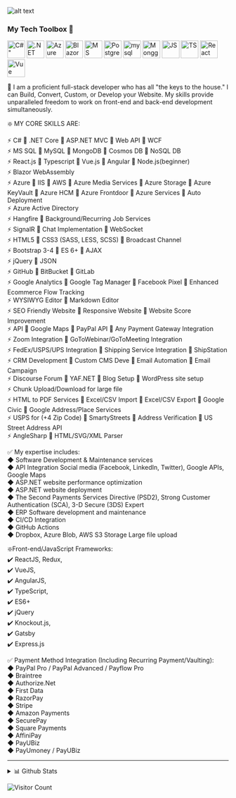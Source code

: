 
![alt text](https://github.com/patel-rohit/patel-rohit/blob/main/cover.jpg)

### My Tech Toolbox 🧰

<p align="left">
<img src="https://patel-rohit.github.io/static/tech/csharp.svg" alt=C#" width="40" height="40"/> 
<img src="https://patel-rohit.github.io/static/tech/net-core.svg" alt=".NET Core" height="40"/> 
<img src="https://patel-rohit.github.io/static/tech/azure.svg" alt="Azure" width="40" height="40"/>
<img src="https://patel-rohit.github.io/static/tech/blazor.svg" alt="Blazor" height="40"/> 
<img src="https://patel-rohit.github.io/static/tech/sql-server-v1.png" alt="MS SQL" width="40" height="40"/> 
<img src="https://patel-rohit.github.io/static/tech/postgresql.svg" alt="Postgre SQL" width="40" height="40"/> 
<img src="https://patel-rohit.github.io/static/tech/my-sql.png" alt="mysql" width="40" height="40"/>
<img src="https://patel-rohit.github.io/static/tech/mongodb-icon.svg" alt="Monggo DB" width="40" height="40"/>
<img src="https://patel-rohit.github.io/static/tech/js.svg" alt="JS" width="40" height="40"/>
<img src="https://patel-rohit.github.io/static/tech/ts.svg" alt="TS" width="40" height="40"/>
<img src="https://patel-rohit.github.io/static/tech/react.png" alt="React" width="40" height="40"/>
<img src="https://patel-rohit.github.io/static/tech/vue.svg" alt="Vue" width="40" height="40"/>
</p>

 
🔸 I am a proficient full-stack developer who has all "the keys to the house." I can Build, Convert, Custom, or Develop your Website. My skills provide unparalleled freedom to work on front-end and back-end development simultaneously.

❇️ MY CORE SKILLS ARE: 

⚡ C# 🔸 .NET Core 🔸 ASP.NET MVC 🔸 Web API 🔸 WCF <br/>
⚡ MS SQL 🔸 MySQL 🔸 MongoDB 🔸 Cosmos DB 🔸 NoSQL DB<br/>
⚡ React.js 🔸 Typescript 🔸 Vue.js 🔸 Angular 🔸 Node.js(beginner)<br/>
⚡ Blazor WebAssembly<br/>
⚡ Azure 🔸 IIS 🔸 AWS 🔸 Azure Media Services 🔸 Azure Storage 🔸 Azure KeyVault 🔸 Azure HCM 🔸 Azure Frontdoor 🔸 Azure Services 🔸 Auto Deployment<br/>
⚡ Azure Active Directory<br/>
⚡ Hangfire 🔸 Background/Recurring Job Services <br/>
⚡ SignalR 🔸 Chat Implementation 🔸 WebSocket<br/>
⚡ HTML5 🔸 CSS3 (SASS, LESS, SCSS) 🔸 Broadcast Channel  <br/>
⚡ Bootstrap 3-4 🔸 ES 6+ 🔸 AJAX<br/>
⚡ jQuery 🔸 JSON  <br/>
⚡ GitHub 🔸 BitBucket 🔸 GitLab<br/>
⚡ Google Analytics 🔸 Google Tag Manager 🔸 Facebook Pixel 🔸 Enhanced Ecommerce Flow Tracking<br/>
⚡ WYSIWYG Editor 🔸 Markdown Editor<br/>
⚡ SEO Friendly Website 🔸 Responsive Website 🔸 Website Score Improvement<br/>
⚡ API 🔸 Google Maps 🔸 PayPal API 🔸 Any Payment Gateway Integration<br/>
⚡ Zoom Integration 🔸 GoToWebinar/GoToMeeting Integration<br/>
⚡ FedEx/USPS/UPS Integration 🔸 Shipping Service Integration 🔸 ShipStation<br/>
⚡ CRM Development 🔸 Custom CMS Deve 🔸 Email Automation 🔸 Email Campaign<br/>
⚡ Discourse Forum 🔸 YAF.NET 🔸 Blog Setup 🔸 WordPress site setup<br/>
⚡ Chunk Upload/Download for large file<br/>
⚡ HTML to PDF Services 🔸 Excel/CSV Import 🔸 Excel/CSV Export 🔸 Google Civic 🔸 Google Address/Place Services  <br/>
⚡ USPS for (+4 Zip Code) 🔸 SmartyStreets 🔸  Address Verification  🔸 US Street Address API<br/>
⚡ AngleSharp 🔸 HTML/SVG/XML Parser <br/>

✅ My expertise includes:<br/>
◆ Software Development & Maintenance services<br/>
◆ API Integration Social media (Facebook, LinkedIn, Twitter), Google APIs, Google Maps<br/>
◆ ASP.NET website performance optimization<br/>
◆ ASP.NET website deployment<br/>
◆ The Second Payments Services Directive (PSD2), Strong Customer Authentication (SCA), 3-D Secure (3DS) Expert<br/>
◆ ERP Software development and maintenance<br/>
◆ CI/CD Integration<br/>
◆ GitHub Actions<br/>
◆ Dropbox, Azure Blob, AWS S3 Storage Large file upload<br/>

❇️Front-end/JavaScript Frameworks:<br/>
✔️ ReactJS, Redux,<br/>
✔️ VueJS,<br/>
✔️ AngularJS,<br/>
✔️ TypeScript,<br/>
✔️ ES6+<br/>
✔️ jQuery<br/>
✔️ Knockout.js,<br/>
✔️ Gatsby<br/>
✔️ Express.js<br/>

✅ Payment Method Integration (Including Recurring Payment/Vaulting):<br/>
◆ PayPal Pro / PayPal Advanced / Payflow Pro	<br/>
◆ Braintree <br/>
◆ Authorize.Net<br/>
◆ First Data<br/>
◆ RazorPay<br/>
◆ Stripe<br/>
◆ Amazon Payments<br/>
◆ SecurePay<br/>
◆ Square Payments<br/>
◆ AffiniPay<br/>
◆ PayUBiz<br/>
◆ PayUmoney / PayUBiz<br/>
 
                                                                                            
                                                                                             
 
---

 <details>
<summary>📊 Github Stats</summary>

<p align="center"> <img src="https://github-readme-stats.vercel.app/api?username=patel-rohit&show_icons=true&theme=gotham" alt="Rohit Patel | Stats" />

</details>



 ![Visitor Count](https://profile-counter.glitch.me/{patel-rohit}/count.svg)


[twitter]: https://twitter.com/rohit_patel2
[gmail]: https://gmail.com
[linkedin]: https://www.linkedin.com/in/patel-rohit/
[website]: https://patel-rohit.github.io/
                                                                                                                                                    
 

